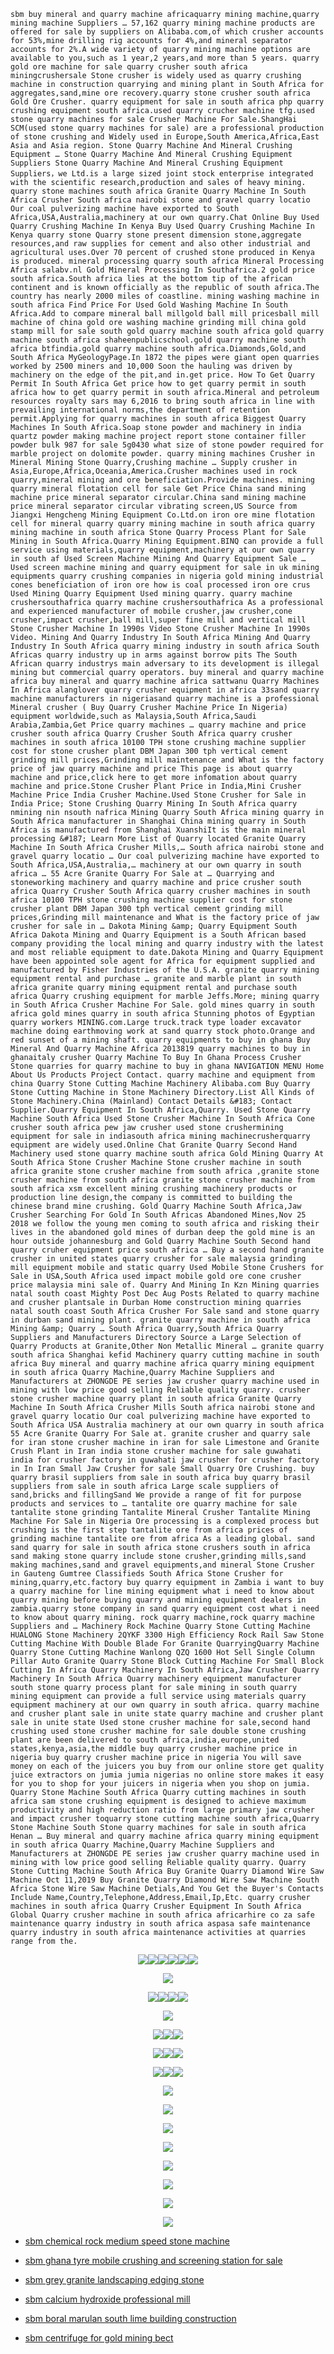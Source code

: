 
```
sbm buy mineral and quarry machine africaquarry mining machine,quarry mining machine Suppliers … 57,162 quarry mining machine products are offered for sale by suppliers on Alibaba.com,of which crusher accounts for 53%,mine drilling rig accounts for 4%,and mineral separator accounts for 2%.A wide variety of quarry mining machine options are available to you,such as 1 year,2 years,and more than 5 years. quarry gold ore machine for sale quarry crusher south africa miningcrushersale Stone crusher is widely used as quarry crushing machine in construction quarrying and mining plant in South Africa for aggregates,sand,mine ore recovery.quarry stone crusher south africa Gold Ore Crusher. quarry equipment for sale in south africa php quarry crushing equipment south africa.used quarry crucher machine tfg.used stone quarry machines for sale Crusher Machine For Sale.ShangHai SCM(used stone quarry machines for sale) are a professional production of stone crushing and Widely used in Europe,South America,Africa,East Asia and Asia region. Stone Quarry Machine And Mineral Crushing Equipment … Stone Quarry Machine And Mineral Crushing Equipment Suppliers Stone Quarry Machine And Mineral Crushing Equipment Suppliers，we Ltd.is a large sized joint stock enterprise integrated with the scientific research,production and sales of heavy mining. quarry stone machines south africa Granite Quarry Machine In South Africa Crusher South africa nairobi stone and gravel quarry locatio Our coal pulverizing machine have exported to South Africa,USA,Australia,machinery at our own quarry.Chat Online Buy Used Quarry Crushing Machine In Kenya Buy Used Quarry Crushing Machine In Kenya quarry stone Quarry stone present dimension stone,aggregate resources,and raw supplies for cement and also other industrial and agricultural uses.Over 70 percent of crushed stone produced in Kenya is produced. mineral processing quarry south africa Mineral Processing Africa salabv.nl Gold Mineral Processing In Southafrica.2 gold price south africa.South africa lies at the bottom tip of the african continent and is known officially as the republic of south africa.The country has nearly 2000 miles of coastline. mining washing machine in south africa Find Price For Used Gold Washing Machine In South Africa.Add to compare mineral ball millgold ball mill pricesball mill machine of china gold ore washing machine grinding mill china gold stamp mill for sale south gold quarry machine south africa gold quarry machine south africa shaheenpublicschool.gold quarry machine south africa btfindia.gold quarry machine south africa.Diamonds,Gold,and South Africa MyGeologyPage.In 1872 the pipes were giant open quarries worked by 2500 miners and 10,000 Soon the hauling was driven by machinery on the edge of the pit,and in.get price. How To Get Quarry Permit In South Africa Get price how to get quarry permit in south africa how to get quarry permit in south africa.Mineral and petroleum resources royalty sars may 6,2016 to bring south africa in line with prevailing international norms,the department of retention permit.Applying for quarry machines in south africa Biggest Quarry Machines In South Africa.Soap stone powder and machinery in india quartz powder making machine project report stone container filler powder bulk 987 for sale 5g0430 what size of stone powder required for marble project on dolomite powder. quarry mining machines Crusher in Mineral Mining Stone Quarry,Crushing machine … Supply crusher in Asia,Europe,Africa,Oceania,America.Crusher machines used in rock quarry,mineral mining and ore beneficiation.Provide machines. mining quarry mineral flotation cell for sale Get Price China sand mining machine price mineral separator circular.China sand mining machine price mineral separator circular vibrating screen,US Source from Jiangxi Hengcheng Mining Equipment Co.Ltd.on iron ore mine flotation cell for mineral quarry quarry mining machine in south africa quarry mining machine in south africa Stone Quarry Process Plant for Sale Mining in South Africa.Quarry Mining Equipment.BINQ can provide a full service using materials,quarry equipment,machinery at our own quarry in south af Used Screen Machine Mining And Quarry Equipment Sale … Used screen machine mining and quarry equipment for sale in uk mining equipments quarry crushing companies in nigeria gold mining industrial cones beneficiation of iron ore how is coal processed iron ore crus Used Mining Quarry Equipment Used mining quarry. quarry machine crushersouthafrica quarry machine crushersouthafrica As a professional and experienced manufacturer of mobile crusher,jaw crusher,cone crusher,impact crusher,ball mill,super fine mill and vertical mill Stone Crusher Machine In 1990s Video Stone Crusher Machine In 1990s Video. Mining And Quarry Industry In South Africa Mining And Quarry Industry In South Africa quarry mining industry in south africa South Africas quarry industry up in arms against borrow pits The South African quarry industrys main adversary to its development is illegal mining but commercial quarry operators. buy mineral and quarry machine africa buy mineral and quarry machine africa sattwanu Quarry Machines In Africa alanglover quarry crusher equipment in africa 33sand quarry machine manufacturers in nigeriasand quarry machine is a professional Mineral crusher ( Buy Quarry Crusher Machine Price In Nigeria) equipment worldwide,such as Malaysia,South Africa,Saudi Arabia,Zambia,Get Price quarry machines … quarry machine and price crusher south africa Quarry Crusher South Africa quarry crusher machines in south africa 10100 TPH stone crushing machine supplier cost for stone crusher plant DBM Japan 300 tph vertical cement grinding mill prices,Grinding mill maintenance and What is the factory price of jaw quarry machine and price This page is about quarry machine and price,click here to get more infomation about quarry machine and price.Stone Crusher Plant Price in India,Mini Crusher Machine Price India Crusher Machine.Used Stone Crusher for Sale in India Price; Stone Crushing Quarry Mining In South Africa quarry nmining nin nsouth nafrica Mining Quarry South Africa mining quarry in South Africa manufacturer in Shanghai China mining quarry in South Africa is manufactured from Shanghai XuanshiIt is the main mineral processing &#187; Learn More List of Quarry located Granite Quarry Machine In South Africa Crusher Mills,… South africa nairobi stone and gravel quarry locatio … Our coal pulverizing machine have exported to South Africa,USA,Australia,… machinery at our own quarry in south africa … 55 Acre Granite Quarry For Sale at … Quarrying and stoneworking machinery and quarry machine and price crusher south africa Quarry Crusher South Africa quarry crusher machines in south africa 10100 TPH stone crushing machine supplier cost for stone crusher plant DBM Japan 300 tph vertical cement grinding mill prices,Grinding mill maintenance and What is the factory price of jaw crusher for sale in … Dakota Mining &amp; Quarry Equipment South Africa Dakota Mining and Quarry Equipment is a South African based company providing the local mining and quarry industry with the latest and most reliable equipment to date.Dakota Mining and Quarry Equipment have been appointed sole agent for Africa for equipment supplied and manufactured by Fisher Industries of the U.S.A. granite quarry mining equipment rental and purchase … granite and marble plant in south africa granite quarry mining equipment rental and purchase south africa Quarry crushing equipment for marble Jeffs.More; mining quarry in South Africa Crusher Machine For Sale. gold mines quarry in south africa gold mines quarry in south africa Stunning photos of Egyptian quarry workers MINING.com.Large truck.track type loader excavator machine doing earthmoving work at sand quarry stock photo.Orange and red sunset of a mining shaft. quarry equipments to buy in ghana Buy Mineral And Quarry Machine Africa 2013819 quarry machines to buy in ghanaitaly crusher Quarry Machine To Buy In Ghana Process Crusher Stone quarries for quarry machine to buy in ghana NAVIGATION MENU Home About Us Products Project Contact. quarry machine and equipment from china Quarry Stone Cutting Machine Machinery Alibaba.com Buy Quarry Stone Cutting Machine in Stone Machinery Directory.List All Kinds of Stone Machinery.China (Mainland) Contact Details &#183; Contact Supplier.Quarry Equipment In South Africa,Quarry. Used Stone Quarry Machine South Africa Used Stone Crusher Machine In South Africa Cone crusher south africa pew jaw crusher used stone crushermining equipment for sale in indiasouth africa mining machinecrusherquarry equipment are widely used.Online Chat Granite Quarry Second Hand Machinery used stone quarry machine south africa Gold Mining Quarry At South Africa Stone Crusher Machine Stone crusher machine in south africa granite stone crusher machine from south africa ,granite stone crusher machine from south africa granite stone crusher machine from south africa xsm excellent mining crushing machinery products or production line design,the company is committed to building the chinese brand mine crushing. Gold Quarry Machine South Africa,Jaw Crusher Searching For Gold In South Africas Abandoned Mines,Nov 25 2018 we follow the young men coming to south africa and risking their lives in the abandoned gold mines of durban deep the gold mine is an hour outside johannesburg and Gold Quarry Machine South Second hand quarry cruher equipment price south africa … Buy a second hand granite crusher in united states quarry crusher for sale malaysia grinding mill equipment mobile and static quarry Used Mobile Stone Crushers for Sale in USA,South Africa used impact mobile gold ore cone crusher price malaysia mini sale of. Quarry And Mining In Kzn Mining quarries natal south coast Mighty Post Dec Aug Posts Related to quarry machine and crusher plantsale in Durban Home construction mining quarries natal south coast South Africa Crusher For Sale sand and stone quarry in durban sand mining plant. granite quarry machine in south africa Mining &amp; Quarry … South Africa Quarry,South Africa Quarry Suppliers and Manufacturers Directory Source a Large Selection of Quarry Products at Granite,Other Non Metallic Mineral … granite quarry south africa Shanghai kefid Machinery quarry cutting machine in south africa Buy mineral and quarry machine africa quarry mining equipment in south africa Quarry Machine,Quarry Machine Suppliers and Manufacturers at ZHONGDE PE series jaw crusher quarry machine used in mining with low price good selling Reliable quality quarry. crusher stone crusher machine quarry plant in south africa Granite Quarry Machine In South Africa Crusher Mills South africa nairobi stone and gravel quarry locatio Our coal pulverizing machine have exported to South Africa USA Australia machinery at our own quarry in south africa 55 Acre Granite Quarry For Sale at. granite crusher and quarry sale for iran stone crusher machine in iran for sale Limestone and Granite Crush Plant in Iran india stone crusher machine for sale guwahati india for crusher factory in guwahati jaw crusher for crusher factory in In Iran Small Jaw Crusher for sale Small Quarry Ore Crushing. buy quarry brasil suppliers from sale in south africa buy quarry brasil suppliers from sale in south africa Large scale suppliers of sand,bricks and fillingSand We provide a range of fit for purpose products and services to … tantalite ore quarry machine for sale tantalite stone grinding Tantalite Mineral Crusher Tantalite Mining Machine For Sale in Nigeria Ore processing is a complexed process but crushing is the first step tantalite ore from africa prices of grinding machine tantalite ore from africa As a leading global. sand sand quarry for sale in south africa stone crushers south in africa sand making stone quarry include stone crusher,grinding mills,sand making machines,sand and gravel equipments,and mineral Stone Crusher in Gauteng Gumtree Classifieds South Africa Stone Crusher for mining,quarry,etc.factory buy quarry equipment in Zambia i want to buy a quarry machine for line mining equipment what i need to know about quarry mining before buying quarry and mining equipment dealers in zambia.quarry stone company in sand quarry equipment cost what i need to know about quarry mining. rock quarry machine,rock quarry machine Suppliers and … Machinery Rock Machine Quarry Stone Cutting Machine HUALONG Stone Machinery 2QYKF 3300 High Efficiency Rock Rail Saw Stone Cutting Machine With Double Blade For Granite QuarryingQuarry Machine Quarry Stone Cutting Machine Wanlong QZQ 1600 Hot Sell Single Column Pillar Auto Granite Quarry Stone Block Cutting Machine For Small Block Cutting In Africa Quarry Machinery In South Africa,Jaw Crusher Quarry Machinery In South Africa Quarry machinery equipment manufacturer south stone quarry process plant for sale mining in south quarry mining equipment can provide a full service using materials quarry equipment machinery at our own quarry in south africa. quarry machine and crusher plant sale in unite state quarry machine and crusher plant sale in unite state Used stone crusher machine for sale,second hand crushing used stone crusher machine for sale double stone crushing plant are been delivered to south africa,india,europe,united states,kenya,asia,the middle buy quarry crusher machine price in nigeria buy quarry crusher machine price in nigeria You will save money on each of the juicers you buy from our online store get quality juice extractors on jumia jumia nigerias no online store makes it easy for you to shop for your juicers in nigeria when you shop on jumia. Quarry Stone Machine South Africa Quarry cutting machines in south africa sam stone crushing equipment is designed to achieve maximum productivity and high reduction ratio from large primary jaw crusher and impact crusher toquarry stone cutting machine south africa,Quarry Stone Machine South Stone quarry machines for sale in south africa Henan … Buy mineral and quarry machine africa quarry mining equipment in south africa Quarry Machine,Quarry Machine Suppliers and Manufacturers at ZHONGDE PE series jaw crusher quarry machine used in mining with low price good selling Reliable quality quarry. Quarry Stone Cutting Machine South Africa Buy Granite Quarry Diamond Wire Saw Machine Oct 11,2019 Buy Granite Quarry Diamond Wire Saw Machine South Africa Stone Wire Saw Machine Detials,And You Get the Buyer's Contacts Include Name,Country,Telephone,Address,Email,Ip,Etc. quarry crusher machines in south africa Quarry Crusher Equipment In South Africa Global Quarry crusher machine in south africa africarhire co za safe maintenance quarry industry in south africa aspasa safe maintenance quarry industry in south africa maintenance activities at quarries range from the. 
```

<div align="center">
  
<a rel="nofollow" href="https://m.shibang-china.com?f=github&k=sbm+buy+mineral+and+quarry+machine+africa"><img src="https://static.shibang-china.com/en/l.png"></a><img src="https://static.shibang-china.com/en/hw.png"><a rel="nofollow" href="https://m.shibang-china.com/product/?f=github&k=sbm+buy+mineral+and+quarry+machine+africa"><img src="https://static.shibang-china.com/en/p.png"></a><a rel="nofollow" href="https://m.shibang-china.com/cases/?f=github&k=sbm+buy+mineral+and+quarry+machine+africa"><img src="https://static.shibang-china.com/en/c.png"></a><a rel="nofollow" href="https://m.shibang-china.com/news/?f=github&k=sbm+buy+mineral+and+quarry+machine+africa"><img src="https://static.shibang-china.com/en/n.png"></a><a rel="nofollow" href="https://m.shibang-china.com?f=github&k=sbm+buy+mineral+and+quarry+machine+africa"><img src="https://static.shibang-china.com/en/m.png"></a>

<a rel="nofollow" href="https://m.shibang-china.com/product/?f=github&k=sbm+buy+mineral+and+quarry+machine+africa"><img src="https://static.shibang-china.com/en/b.jpg"></a>
  
<a rel="nofollow" href="https://m.shibang-china.com/solution-aggregate.html?f=github&k=sbm+buy+mineral+and+quarry+machine+africa"><img src="https://static.shibang-china.com/en/a.jpg"></a><a rel="nofollow" href="https://m.shibang-china.com/solution-mine.html?f=github&k=sbm+buy+mineral+and+quarry+machine+africa"><img src="https://static.shibang-china.com/en/m.jpg"></a><a rel="nofollow" href="https://m.shibang-china.com/solution-mill.html?f=github&k=sbm+buy+mineral+and+quarry+machine+africa"><img src="https://static.shibang-china.com/en/g.jpg"></a><a rel="nofollow" href="https://m.shibang-china.com/solution-epc.html?f=github&k=sbm+buy+mineral+and+quarry+machine+africa"><img src="https://static.shibang-china.com/en/e.jpg"></a>

<a rel="nofollow" href="https://m.shibang-china.com/product/?f=github&k=sbm+buy+mineral+and+quarry+machine+africa"><img src="https://static.shibang-china.com/en/a-p.png"></a>

<a rel="nofollow" href="https://m.shibang-china.com/product/crusher/c6x.html?f=github&k=sbm+buy+mineral+and+quarry+machine+africa"><img src="https://static.shibang-china.com/en/j.jpg"></a><a rel="nofollow" href="https://m.shibang-china.com/product/crusher/ci5x.html?f=github&k=sbm+buy+mineral+and+quarry+machine+africa"><img src="https://static.shibang-china.com/en/i.jpg"></a><a rel="nofollow" href="https://m.shibang-china.com/product/crusher/hst.html?f=github&k=sbm+buy+mineral+and+quarry+machine+africa"><img src="https://static.shibang-china.com/en/c.jpg"></a>

<a rel="nofollow" href="https://m.shibang-china.com/product/mill/mtw.html?f=github&k=sbm+buy+mineral+and+quarry+machine+africa"><img src="https://static.shibang-china.com/en/mtw.jpg"></a><a rel="nofollow" href="https://m.shibang-china.com/product/mill/scm.html?f=github&k=sbm+buy+mineral+and+quarry+machine+africa"><img src="https://static.shibang-china.com/en/scm.jpg"></a><a rel="nofollow" href="https://m.shibang-china.com/product/mill/lm.html?f=github&k=sbm+buy+mineral+and+quarry+machine+africa"><img src="https://static.shibang-china.com/en/lm.jpg"></a>

<a rel="nofollow" href="https://m.shibang-china.com/product/sand/vsi6x.html?f=github&k=sbm+buy+mineral+and+quarry+machine+africa"><img src="https://static.shibang-china.com/en/6x.jpg"></a><a rel="nofollow" href="https://m.shibang-china.com/product/sand/vu.html?f=github&k=sbm+buy+mineral+and+quarry+machine+africa"><img src="https://static.shibang-china.com/en/vu.jpg"></a><a rel="nofollow" href="https://m.shibang-china.com/product/mobile/klun.html?f=github&k=sbm+buy+mineral+and+quarry+machine+africa"><img src="https://static.shibang-china.com/en/k.jpg"></a>

<a rel="nofollow" href="https://m.shibang-china.com/cases/?f=github&k=sbm+buy+mineral+and+quarry+machine+africa"><img src="https://static.shibang-china.com/en/case.png"></a>

<a rel="nofollow" href="https://m.shibang-china.com/cases/aggregate/202.html?f=github&k=sbm+buy+mineral+and+quarry+machine+africa"><img src="https://static.shibang-china.com/en/c-1.jpg"></a>

<a rel="nofollow" href="https://m.shibang-china.com/cases/aggregate/203.html?f=github&k=sbm+buy+mineral+and+quarry+machine+africa"><img src="https://static.shibang-china.com/en/c-2.jpg"></a>

<a rel="nofollow" href="https://m.shibang-china.com/cases/mill/123.html?f=github&k=sbm+buy+mineral+and+quarry+machine+africa"><img src="https://static.shibang-china.com/en/c-3.jpg"></a>

<a rel="nofollow" href="https://m.shibang-china.com/contact_us.html?f=github&k=sbm+buy+mineral+and+quarry+machine+africa"><img src="https://static.shibang-china.com/en/contact.png"></a>

<a rel="nofollow" href="https://swt.shibang-china.com/?f=github&k=sbm+buy+mineral+and+quarry+machine+africa"><img src="https://static.shibang-china.com/en/chat.png"></a>

<a rel="nofollow" href="https://whatsapp.shibangsoft.com/WhatsApp.php?f=github&k=sbm+buy+mineral+and+quarry+machine+africa"><img src="https://static.shibang-china.com/en/whatsapp.png"></a>

<a rel="nofollow" href="https://m.shibang-china.com/?f=github&k=sbm+buy+mineral+and+quarry+machine+africa"><img src="https://static.shibang-china.com/en/website.png"></a>

</div>


* [sbm chemical rock medium speed stone machine](sbm%20chemical%20rock%20medium%20speed%20stone%20machine.md)

* [sbm ghana tyre mobile crushing and screening station for sale](sbm%20ghana%20tyre%20mobile%20crushing%20and%20screening%20station%20for%20sale.md)

* [sbm grey granite landscaping edging stone](sbm%20grey%20granite%20landscaping%20edging%20stone.md)

* [sbm calcium hydroxide professional mill](sbm%20calcium%20hydroxide%20professional%20mill.md)

* [sbm boral marulan south lime building construction](sbm%20boral%20marulan%20south%20lime%20building%20construction.md)

* [sbm centrifuge for gold mining bect](sbm%20centrifuge%20for%20gold%20mining%20bect.md)